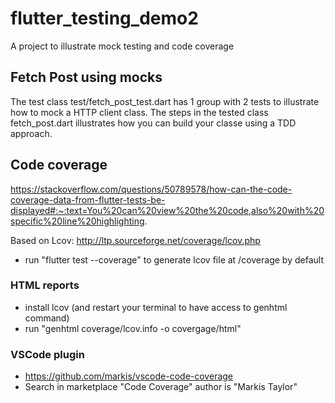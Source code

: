 # flutter_testing_demo2

A project to illustrate mock testing and code coverage

## Fetch Post using mocks

The test class test/fetch_post_test.dart has 1 group with 2 tests to illustrate how to mock a HTTP client class.
The steps in the tested class fetch_post.dart illustrates how you can build your classe using a TDD approach.

## Code coverage

https://stackoverflow.com/questions/50789578/how-can-the-code-coverage-data-from-flutter-tests-be-displayed#:~:text=You%20can%20view%20the%20code,also%20with%20specific%20line%20highlighting.

Based on Lcov: http://ltp.sourceforge.net/coverage/lcov.php

* run "flutter test --coverage" to generate lcov file at /coverage by default

### HTML reports

* install lcov (and restart your terminal to have access to genhtml command)
* run "genhtml coverage/lcov.info -o covergage/html"

### VSCode plugin

* https://github.com/markis/vscode-code-coverage
* Search in marketplace "Code Coverage" author is "Markis Taylor"